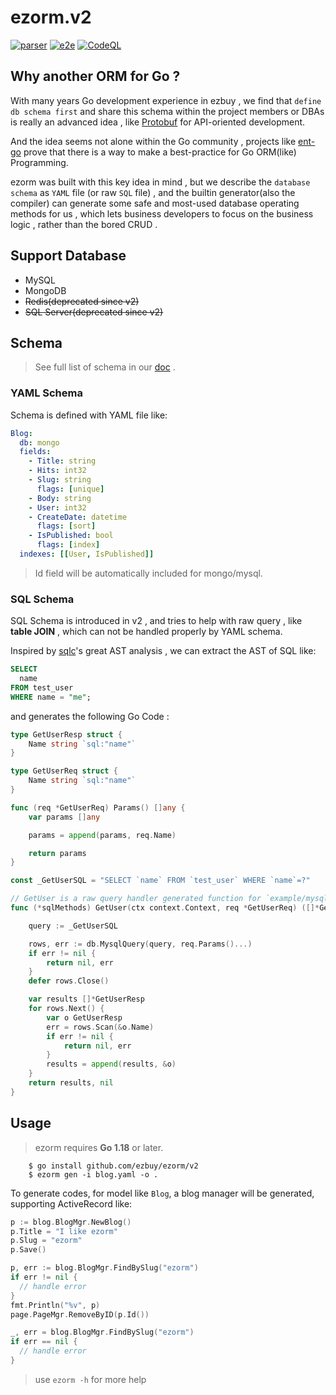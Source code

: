 # ezorm.v2

[![parser](https://github.com/ezbuy/ezorm/workflows/parser/badge.svg)](https://github.com/ezbuy/ezorm/actions/workflows/parser.yml)
[![e2e](https://github.com/ezbuy/ezorm/workflows/e2e/badge.svg)](https://github.com/ezbuy/ezorm/actions/workflows/e2e.yml)
[![CodeQL](https://github.com/ezbuy/ezorm/workflows/CodeQL/badge.svg)](https://github.com/ezbuy/ezorm/actions/workflows/codeql.yml)


## Why another ORM for Go ?

With many years Go development experience in ezbuy , we find that `define db schema first` and share this schema within the project members or DBAs is really an advanced idea , like [Protobuf](https://developers.google.com/protocol-buffers) for API-oriented development.

And the idea seems not alone within the Go community , projects like [ent-go](https://entgo.io/) prove that there is a way to make a best-practice for Go ORM(like) Programming.

ezorm was built with this key idea in mind , but we describe the `database schema` as `YAML` file (or raw `SQL` file) , and the builtin generator(also the compiler) can generate some safe and most-used database operating methods for us , which lets business developers to focus on the business logic , rather than the bored CRUD .

## Support Database

* MySQL
* MongoDB
* ~~Redis(deprecated since v2)~~
* ~~SQL Server(deprecated since v2)~~

## Schema

> See full list of schema in our [doc](doc/schema/) .

### YAML Schema

Schema is defined with YAML file like:

```yaml
Blog:
  db: mongo
  fields:
    - Title: string
    - Hits: int32
    - Slug: string
      flags: [unique]
    - Body: string
    - User: int32
    - CreateDate: datetime
      flags: [sort]
    - IsPublished: bool
      flags: [index]
  indexes: [[User, IsPublished]]
```

> Id field will be automatically included for mongo/mysql.

### SQL Schema

SQL Schema is introduced in v2 , and tries to help with raw query , like **table JOIN** , which can not be handled properly by YAML schema.

Inspired by [sqlc](https://github.com/kyleconroy/sqlc)'s great AST analysis , we can extract the AST of SQL like:

```SQL
SELECT
  name
FROM test_user
WHERE name = "me";
```

and generates the following Go Code :

```go
type GetUserResp struct {
	Name string `sql:"name"`
}

type GetUserReq struct {
	Name string `sql:"name"`
}

func (req *GetUserReq) Params() []any {
	var params []any

	params = append(params, req.Name)

	return params
}

const _GetUserSQL = "SELECT `name` FROM `test_user` WHERE `name`=?"

// GetUser is a raw query handler generated function for `example/mysql_people/sqls/get_user.sql`.
func (*sqlMethods) GetUser(ctx context.Context, req *GetUserReq) ([]*GetUserResp, error) {

	query := _GetUserSQL

	rows, err := db.MysqlQuery(query, req.Params()...)
	if err != nil {
		return nil, err
	}
	defer rows.Close()

	var results []*GetUserResp
	for rows.Next() {
		var o GetUserResp
		err = rows.Scan(&o.Name)
		if err != nil {
			return nil, err
		}
		results = append(results, &o)
	}
	return results, nil
}
```

## Usage

> ezorm requires **Go 1.18** or later.

```shell
	$ go install github.com/ezbuy/ezorm/v2
	$ ezorm gen -i blog.yaml -o .
```

To generate codes, for model like `Blog`, a blog manager will be generated, supporting ActiveRecord like:

```go
p := blog.BlogMgr.NewBlog()
p.Title = "I like ezorm"
p.Slug = "ezorm"
p.Save()

p, err := blog.BlogMgr.FindBySlug("ezorm")
if err != nil {
  // handle error
}
fmt.Println("%v", p)
page.PageMgr.RemoveByID(p.Id())

_, err = blog.BlogMgr.FindBySlug("ezorm")
if err == nil {
  // handle error
}
  ```

> use `ezorm -h` for more help

